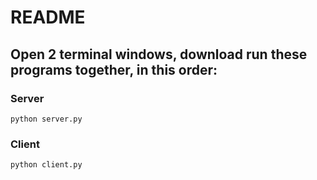 # README

## Open 2 terminal windows, download run these programs together, in this order:

### Server

    python server.py

### Client

    python client.py
